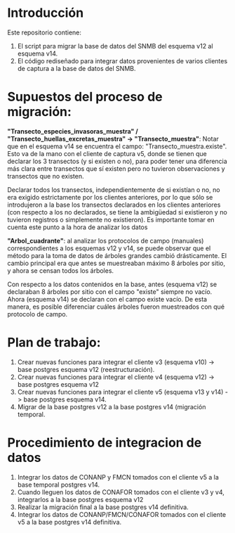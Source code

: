 # Introducción

Este repositorio contiene:
1. El script para migrar la base de datos del SNMB del esquema v12 al esquema v14.
2. El código rediseñado para integrar datos provenientes de varios clientes de captura a la base de datos del SNMB.

# Supuestos del proceso de migración:

__"Transecto_especies_invasoras_muestra" / "Transecto_huellas_excretas_muestra" -> "Transecto_muestra"__: Notar que en el esquema v14 se encuentra el campo: "Transecto_muestra.existe". Esto va de la mano con el cliente de captura v5, donde se tienen que declarar los 3 transectos (y si existen o no), para poder tener una diferencia más clara entre transectos que sí existen pero no tuvieron observaciones y transectos que no existen.

Declarar todos los transectos, independientemente de si existían o no, no era exigido estrictamente por los clientes  anteriores, por lo que sólo se introdujeron a la base los transectos declarados en los clientes anteriores (con respecto a los
no declarados, se tiene la ambigüedad si existieron y no tuvieron registros o simplemente no existieron). Es importante tomar en cuenta este punto a la hora de analizar los datos

__"Arbol_cuadrante"__: al analizar los protocolos de campo (manuales) correspondientes a los esquemas v12 y v14, se puede observar que el método para la toma de datos de árboles grandes cambió drásticamente. El cambio principal era que antes se muestreaban máximo 8 árboles por sitio, y ahora se censan todos los árboles.

Con respecto a los datos contenidos en la base, antes (esquema v12) se declaraban 8 árboles por sitio con el campo "existe" siempre no vacío. Ahora (esquema v14) se declaran con el campo existe vacío. De esta manera, es posible diferenciar cuáles árboles fueron muestreados con qué protocolo de campo.

# Plan de trabajo:

1. Crear nuevas funciones para integrar el cliente v3 (esquema v10) -> base postgres esquema v12 (reestructuración).
2. Crear nuevas funciones para integrar el cliente v4 (esquema v12) -> base postgres esquema v12
3. Crear nuevas funciones para integrar el cliente v5 (esquema v13 y v14) -> base postgres esquema v14.
4. Migrar de la base postgres v12 a la base postgres v14 (migración temporal.

# Procedimiento de integracion de datos

1. Integrar los datos de CONANP y FMCN tomados con el cliente v5 a la base temporal postgres v14.
2. Cuando lleguen los datos de CONAFOR tomados con el cliente v3 y v4, integrarlos a la base postgres esquema v12
3. Realizar la migración final a la base postgres v14 definitiva.
4. Integrar los datos de CONANP/FMCN/CONAFOR tomados con el cliente v5 a la base postgres v14 definitiva.


